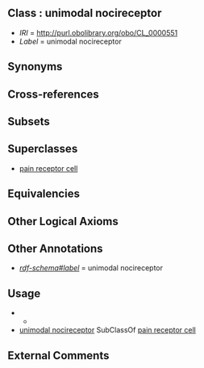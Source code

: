
## Class : unimodal nocireceptor

 * *IRI* = http://purl.obolibrary.org/obo/CL_0000551
 * *Label* = unimodal nocireceptor

## Synonyms


## Cross-references


## Subsets


## Superclasses

 * [pain receptor cell](../../CL/98/CL_0000198.md)

## Equivalencies


## Other Logical Axioms


## Other Annotations

 * *[rdf-schema#label](../../el/rdf-schema#label.md)* = unimodal nocireceptor

## Usage

 * -
 * [unimodal nocireceptor](../../CL/51/CL_0000551.md) SubClassOf [pain receptor cell](../../CL/98/CL_0000198.md)

## External Comments

